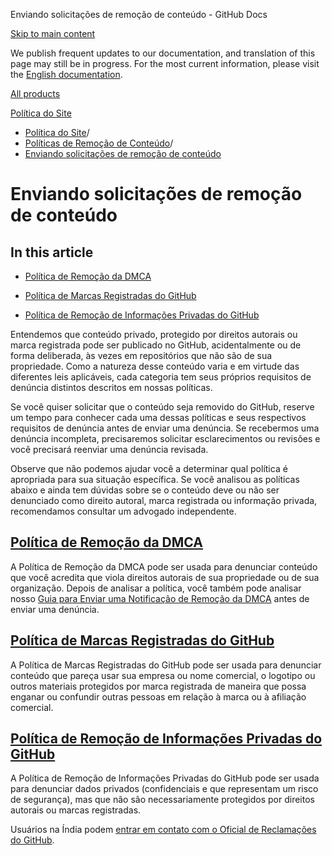Enviando solicitações de remoção de conteúdo - GitHub Docs

[Skip to main content](#main-content)

We publish frequent updates to our documentation, and translation of this page may still be in progress. For the most current information, please visit the [English documentation](/en).

[All products](/pt)

[Política do Site](/pt/site-policy)

* [Política do Site](/pt/site-policy)/
* [Políticas de Remoção de Conteúdo](/pt/site-policy/content-removal-policies)/
* [Enviando solicitações de remoção de conteúdo](/pt/site-policy/content-removal-policies/submitting-content-removal-requests)

Enviando solicitações de remoção de conteúdo
==========

In this article
----------

* [Política de Remoção da DMCA](#dmca-takedown-policy)

* [Política de Marcas Registradas do GitHub](#github-trademark-policy)

* [Política de Remoção de Informações Privadas do GitHub](#github-private-information-removal-policy)

Entendemos que conteúdo privado, protegido por direitos autorais ou marca registrada pode ser publicado no GitHub, acidentalmente ou de forma deliberada, às vezes em repositórios que não são de sua propriedade. Como a natureza desse conteúdo varia e em virtude das diferentes leis aplicáveis, cada categoria tem seus próprios requisitos de denúncia distintos descritos em nossas políticas.

Se você quiser solicitar que o conteúdo seja removido do GitHub, reserve um tempo para conhecer cada uma dessas políticas e seus respectivos requisitos de denúncia antes de enviar uma denúncia. Se recebermos uma denúncia incompleta, precisaremos solicitar esclarecimentos ou revisões e você precisará reenviar uma denúncia revisada.

Observe que não podemos ajudar você a determinar qual política é apropriada para sua situação específica. Se você analisou as políticas abaixo e ainda tem dúvidas sobre se o conteúdo deve ou não ser denunciado como direito autoral, marca registrada ou informação privada, recomendamos consultar um advogado independente.

[](#dmca-takedown-policy)[Política de Remoção da DMCA](/pt/site-policy/content-removal-policies/dmca-takedown-policy)
----------

A Política de Remoção da DMCA pode ser usada para denunciar conteúdo que você acredita que viola direitos autorais de sua propriedade ou de sua organização. Depois de analisar a política, você também pode analisar nosso [Guia para Enviar uma Notificação de Remoção da DMCA](/pt/site-policy/content-removal-policies/guide-to-submitting-a-dmca-takedown-notice) antes de enviar uma denúncia.

[](#github-trademark-policy)[Política de Marcas Registradas do GitHub](/pt/site-policy/content-removal-policies/github-trademark-policy)
----------

A Política de Marcas Registradas do GitHub pode ser usada para denunciar conteúdo que pareça usar sua empresa ou nome comercial, o logotipo ou outros materiais protegidos por marca registrada de maneira que possa enganar ou confundir outras pessoas em relação à marca ou à afiliação comercial.

[](#github-private-information-removal-policy)[Política de Remoção de Informações Privadas do GitHub](/pt/site-policy/content-removal-policies/github-private-information-removal-policy)
----------

A Política de Remoção de Informações Privadas do GitHub pode ser usada para denunciar dados privados (confidenciais e que representam um risco de segurança), mas que não são necessariamente protegidos por direitos autorais ou marcas registradas.

Usuários na Índia podem [entrar em contato com o Oficial de Reclamações do GitHub](https://support.github.com/contact/india-grievance-officer).

